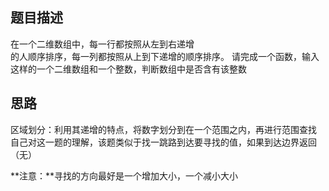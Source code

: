 ## 题目描述
在一个二维数组中，每一行都按照从左到右递增  
的人顺序排序，每一列都按照从上到下递增的顺序排序。
请完成一个函数，输入这样的一个二维数组和一个整数，判断数组中是否含有该整数

## 思路
区域划分：利用其递增的特点，将数字划分到在一个范围之内，再进行范围查找
自己对这一题的理解，该题类似于找一跳路到达要寻找的值，如果到达边界返回（无）

**注意：**寻找的方向最好是一个增加大小，一个减小大小

